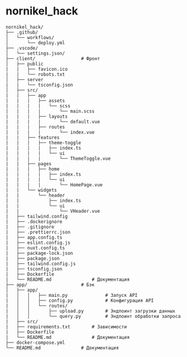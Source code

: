 # nornikel_hack

    nornikel_hack/
    ├── .github/
    │   └── workflows/
    │       └── deploy.yml
    ├── .vscode/
    │   └── settings.json/
    ├── client/                 # Фронт
    │   ├── public
    |   |   ├── favicon.ico
    |   |   └── robots.txt
    │   ├── server
    |   |   └── tsconfig.json
    │   ├── src/
    |   |   ├── app
    |   |   |   ├── assets
    |   |   |   |   └── scss
    |   |   |   |       └── main.scss
    |   |   |   ├── layouts
    |   |   |   |       └── default.vue
    |   |   |   ├── routes
    |   |   |   |       └── index.vue
    |   |   ├── features
    |   |   |   ├── theme-toggle
    |   |   |   |   ├── index.ts
    |   |   |   |   └── ui
    |   |   |   |       └── ThemeToggle.vue
    |   |   ├── pages
    |   |   |   ├── home
    |   |   |   |   ├── index.ts
    |   |   |   |   └── ui
    |   |   |   |       └── HomePage.vue
    |   |   └── widgets
    |   |       └── header
    |   |           ├── index.ts
    |   |           └── ui
    |   |               └── VHeader.vue
    |   ├── tailwind.config
    |   ├── .dockerignore
    |   ├── .gitignore
    |   ├── .prettierrc.json
    |   ├── app.config.ts
    |   ├── eslint.config.js
    |   ├── nuxt.config.ts
    |   ├── package-lock.json
    |   ├── package.json
    |   ├── tailwind.config.js
    |   ├── tsconfig.json
    |   ├── Dockerfile
    |   └── README.md               # Документация
    ├── app/                    # Бэк
    │   ├── app/
    |   │   │   ├── main.py              # Запуск API
    |   │   │   ├── config.py            # Конфигурация API
    |   │   │   └── routes/
    |   │   │       ├── upload.py        # Эндпоинт загрузки данных
    |   │   │       └── query.py         # Эндпоинт обработки запроса
    |   ├── src/
    |   ├── requirements.txt        # Зависимости
    |   ├── Dockerfile
    |   └── README.md               # Документация
    ├── docker-compose.yml
    └── README.md               # Документация

